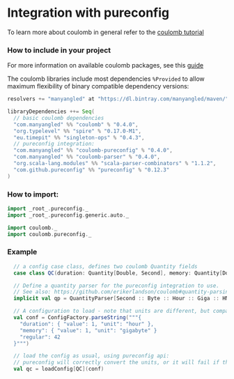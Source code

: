# Integration with pureconfig

To learn more about coulomb in general refer to the
[coulomb tutorial](../README.md#tutorial)

### How to include in your project

For more information on available coulomb packages, see this
[guide](../README.md#how-to-include-coulomb-in-your-project)

The coulomb libraries include most dependencies `%Provided` to allow maximum flexibility
of binary compatible dependency versions:

```scala
resolvers += "manyangled" at "https://dl.bintray.com/manyangled/maven/"

libraryDependencies ++= Seq(
  // basic coulomb dependencies
  "com.manyangled" %% "coulomb" % "0.4.0",
  "org.typelevel" %% "spire" % "0.17.0-M1",
  "eu.timepit" %% "singleton-ops" % "0.4.3",
  // pureconfig integration:
  "com.manyangled" %% "coulomb-pureconfig" % "0.4.0",
  "com.manyangled" %% "coulomb-parser" % "0.4.0",
  "org.scala-lang.modules" %% "scala-parser-combinators" % "1.1.2",
  "com.github.pureconfig" %% "pureconfig" % "0.12.3"
)
```

### How to import:

```scala
import _root_.pureconfig._
import _root_.pureconfig.generic.auto._

import coulomb._
import coulomb.pureconfig._
```

### Example

```scala
  // a config case class, defines two coulomb Quantity fields
  case class QC(duration: Quantity[Double, Second], memory: Quantity[Double, Mega %* Byte], regular: Int)

  // Define a quantity parser for the pureconfig integration to use.
  // See also: https://github.com/erikerlandson/coulomb#quantity-parsing
  implicit val qp = QuantityParser[Second :: Byte :: Hour :: Giga :: HNil]

  // A configuration to load - note that units are different, but compatible with the QC fields
  val conf = ConfigFactory.parseString("""{
    "duration": { "value": 1, "unit": "hour" },
    "memory": { "value": 1, "unit": "gigabyte" }
    "regular": 42
  }""")

  // load the config as usual, using pureconfig api:
  // pureconfig will correctly convert the units, or it will fail if the units are not compatible
  val qc = loadConfig[QC](conf)
```
